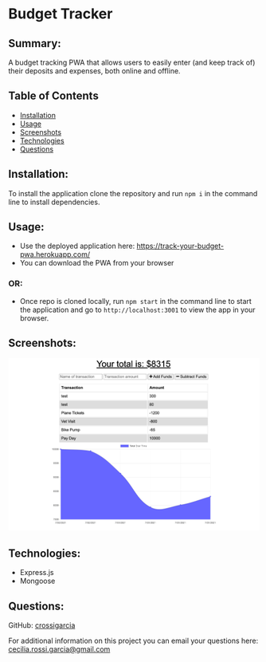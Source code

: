 # Budget Tracker

## Summary: 
A budget tracking PWA that allows users to easily enter (and keep track of) their deposits and expenses, both online and offline. 


## Table of Contents
* [Installation](#installation)
* [Usage](#usage)
* [Screenshots](#screenshots)
* [Technologies](#technologies)
* [Questions](#questions)


## Installation:
To install the application clone the repository and run `npm i` in the command line to install dependencies.

## Usage:
* Use the deployed application here: https://track-your-budget-pwa.herokuapp.com/
* You can download the PWA from your browser
### OR:
* Once repo is cloned locally, run `npm start` in the command line to start the application and go to `http://localhost:3001` to view the app in your browser.

## Screenshots:
![Budget-Tracker Screenshot](./assets/imgs/tracker.png)

## Technologies:
+ Express.js
+ Mongoose

## Questions:
GitHub: [crossigarcia](https://github.com/crossigarcia) 

For additional information on this project you can email your questions here: <cecilia.rossi.garcia@gmail.com>  